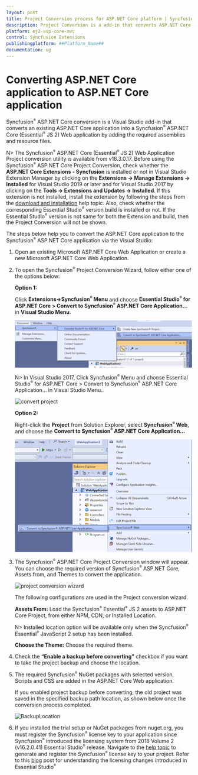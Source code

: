 ```yaml
---
layout: post
title: Project Conversion process for ASP.NET Core platform | Syncfusion
description: Project Conversion is a add-in that converts ASP.NET Core application into a Syncfusion ASP.NET Core application by adding required Essential JS 2 components
platform: ej2-asp-core-mvc
control: Syncfusion Extensions
publishingplatform: ##Platform_Name##
documentation: ug
---
```


# Converting ASP.NET Core application to ASP.NET Core application

Syncfusion<sup style="font-size:70%">&reg;</sup> ASP.NET Core conversion is a Visual Studio add-in that converts an existing ASP.NET Core application into a Syncfusion<sup style="font-size:70%">&reg;</sup> ASP.NET Core (Essential<sup style="font-size:70%">&reg;</sup> JS 2) Web application by adding the required assemblies and resource files.

N> The Syncfusion<sup style="font-size:70%">&reg;</sup> ASP.NET Core (Essential<sup style="font-size:70%">&reg;</sup> JS 2) Web Application Project conversion utility is available from v16.3.0.17. Before using the Syncfusion<sup style="font-size:70%">&reg;</sup> ASP.NET Core Project Conversion, check whether the **ASP.NET Core Extensions - Syncfusion** is installed or not in Visual Studio Extension Manager by clicking on the **Extensions -> Manage Extensions -> Installed**  for Visual Studio 2019 or later and for Visual Studio 2017 by clicking on the **Tools -> Extensions and Updates -> Installed**. If this extension is not installed, install the extension by following the steps from the [download and installation](download-and-installation) help topic. Also, check whether the corresponding Essential Studio<sup style="font-size:70%">&reg;</sup> version build is installed or not. If the Essential Studio<sup style="font-size:70%">&reg;</sup> version is not same for both the Extension and build, then the Project Conversion will not be shown.

The steps below help you to convert the ASP.NET Core application to the Syncfusion<sup style="font-size:70%">&reg;</sup> ASP.NET Core application via the Visual Studio:

1. Open an existing Microsoft ASP.NET Core Web Application or create a new Microsoft ASP.NET Core Web Application.

2. To open the Syncfusion<sup style="font-size:70%">&reg;</sup> Project Conversion Wizard, follow either one of the options below:

    **Option 1:**

    Click **Extensions->Syncfusion<sup style="font-size:70%">&reg;</sup> Menu** and choose **Essential Studio<sup style="font-size:70%">&reg;</sup> for ASP.NET Core > Convert to Syncfusion<sup style="font-size:70%">&reg;</sup> ASP.NET Core Application…** in **Visual Studio Menu**.

    ![convert project](images/convert-new-app-2019.png)

    N> In Visual Studio 2017, Click Syncfusion<sup style="font-size:70%">&reg;</sup> Menu and choose Essential Studio<sup style="font-size:70%">&reg;</sup> for ASP.NET Core > Convert to Syncfusion<sup style="font-size:70%">&reg;</sup> ASP.NET Core Application… in Visual Studio Menu..

    ![convert project](images/convert-new-app.png)

    **Option 2:**

    Right-click the **Project** from Solution Explorer, select **Syncfusion<sup style="font-size:70%">&reg;</sup> Web**, and choose the **Convert to Syncfusion<sup style="font-size:70%">&reg;</sup> ASP.NET Core Application…**

    ![convert to syncfusion](images/convert-to-syncfusion-ASpnet-core.png)

3. The Syncfusion<sup style="font-size:70%">&reg;</sup> ASP.NET Core Project Conversion window will appear. You can choose the required version of Syncfusion<sup style="font-size:70%">&reg;</sup> ASP.NET Core, Assets from, and Themes to convert the application.

    ![project conversion wizard](images/project-conversion-wizard.png)

    The following configurations are used in the Project conversion wizard.

    **Assets From:** Load the Syncfusion<sup style="font-size:70%">&reg;</sup> Essential<sup style="font-size:70%">&reg;</sup> JS 2 assets to ASP.NET Core Project, from either NPM, CDN, or Installed Location.

    N> Installed location option will be available only when the Syncfusion<sup style="font-size:70%">&reg;</sup> Essential<sup style="font-size:70%">&reg;</sup> JavaScript 2 setup has been installed.

    **Choose the Theme:** Choose the required theme.

4. Check the **“Enable a backup before converting”** checkbox if you want to take the project backup and choose the location.

5. The required Syncfusion<sup style="font-size:70%">&reg;</sup> NuGet packages with selected version, Scripts and CSS are added in the ASP.NET Core Web application.

   If you enabled project backup before converting, the old project was saved in the specified backup path location, as shown below once the conversion process completed.

    ![BackupLocation](images/BackupLocation.png)

6. If you installed the trial setup or NuGet packages from nuget.org, you must register the Syncfusion<sup style="font-size:70%">&reg;</sup> license key to your application since Syncfusion<sup style="font-size:70%">&reg;</sup> introduced the licensing system from 2018 Volume 2 (v16.2.0.41) Essential Studio<sup style="font-size:70%">&reg;</sup> release. Navigate to the [help topic](https://help.syncfusion.com/common/essential-studio/licensing/license-key#how-to-generate-syncfusion-license-key) to generate and register the Syncfusion<sup style="font-size:70%">&reg;</sup> license key to your project. Refer to this [blog](https://www.syncfusion.com/blogs/post/introducing-license-key-validation-for-the-essential-js-2-platforms.aspx) post for understanding the licensing changes introduced in Essential Studio<sup style="font-size:70%">&reg;</sup>
